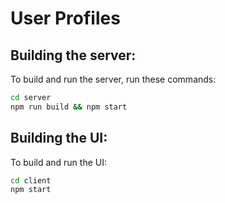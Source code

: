 # User Profiles

## Building the server:

To build and run the server, run these commands:
```bash
cd server
npm run build && npm start
```

## Building the UI:

To build and run the UI:
```bash
cd client
npm start
```
